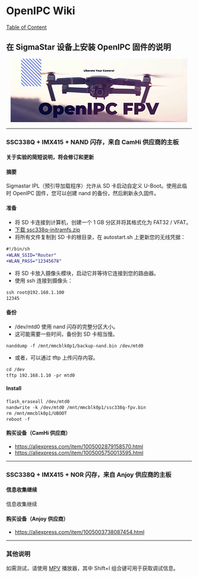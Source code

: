 # OpenIPC Wiki
[Table of Content](../README.zh.md)


在 SigmaStar 设备上安装 OpenIPC 固件的说明 
---

<p align="center">
  <img src="https://github.com/OpenIPC/wiki/blob/master/images/fpv-logo.jpg?raw=true" alt="Logo"/>
</p>

---

### SSC338Q + IMX415 + NAND 闪存，来自 CamHi 供应商的主板
#### 关于实验的简短说明，将会修订和更新

#### 摘要 
Sigmastar IPL（预引导加载程序）允许从 SD 卡启动自定义 U-Boot。使用此临时 OpenIPC 固件，您可以创建 nand 的备份，然后刷新永久固件。

#### 准备
- 将 SD 卡连接到计算机，创建一个 1 GB 分区并将其格式化为 FAT32 / VFAT。
- [下载 ssc338q-initramfs.zip][1]
- 将所有文件复制到 SD 卡的根目录，在 autostart.sh 上更新您的无线凭据：

```diff
#!/bin/sh
+WLAN_SSID="Router"
+WLAN_PASS="12345678"
```
- 将 SD 卡放入摄像头模块，启动它并等待它连接到您的路由器。
- 使用 ssh 连接到摄像头：

```
ssh root@192.168.1.100
12345
```

#### 备份
- /dev/mtd0 使用 nand 闪存的完整分区大小。
- 这可能需要一些时间，备份到 SD 卡相当慢。

```
nanddump -f /mnt/mmcblk0p1/backup-nand.bin /dev/mtd0
```

- 或者，可以通过 tftp 上传闪存内容。
```
cd /dev
tftp 192.168.1.10 -pr mtd0
```

#### Install
```
flash_eraseall /dev/mtd0
nandwrite -k /dev/mtd0 /mnt/mmcblk0p1/ssc338q-fpv.bin
rm /mnt/mmcblk0p1/UBOOT
reboot -f
```

#### 购买设备（CamHi 供应商）
- https://aliexpress.com/item/1005002879158570.html
- https://aliexpress.com/item/1005005750013595.html

---

### SSC338Q + IMX415 + NOR 闪存，来自 Anjoy 供应商的主板
#### 信息收集继续 
信息收集继续

#### 购买设备（Anjoy 供应商）
- https://aliexpress.com/item/1005003738087454.html

---

### 其他说明 
如需测试，请使用 [MPV](https://mpv.io/) 播放器，其中 Shift+I 组合键可用于获取调试信息。

[1]: https://github.com/OpenIPC/wiki/files/13382282/ssc338q-initramfs.zip
